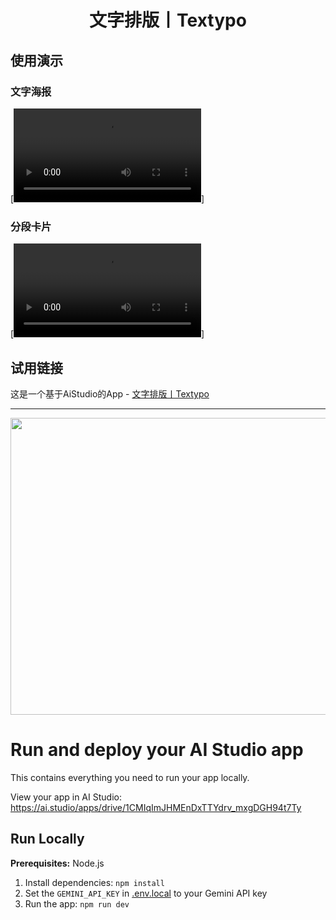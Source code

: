<div align="center">

# 文字排版丨Textypo

</div>

## 使用演示

### 文字海报
[![海报生成](readme\海报生成.mp4)]

### 分段卡片
[![卡片生成](readme\海报生成.mp4)]


## 试用链接

这是一个基于AiStudio的App - [文字排版丨Textypo](https://ai.studio/apps/drive/1CMIqImJHMEnDxTTYdrv_mxgDGH94t7Ty)

---
<div align="center">
<img width="1200" height="475" alt="GHBanner" src="https://github.com/user-attachments/assets/0aa67016-6eaf-458a-adb2-6e31a0763ed6" />
</div>

# Run and deploy your AI Studio app

This contains everything you need to run your app locally.

View your app in AI Studio: https://ai.studio/apps/drive/1CMIqImJHMEnDxTTYdrv_mxgDGH94t7Ty

## Run Locally

**Prerequisites:**  Node.js


1. Install dependencies:
   `npm install`
2. Set the `GEMINI_API_KEY` in [.env.local](.env.local) to your Gemini API key
3. Run the app:
   `npm run dev`

